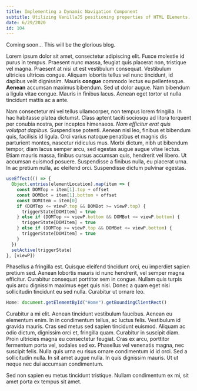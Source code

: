 ```yaml
---
title: Implementing a Dynamic Navigation Component
subtitle: Utilizing VanillaJS positioning properties of HTML ELements.
date: 6/29/2020
id: 104
---
```


Coming soon... This will be the glorious blog.

Lorem ipsum dolor sit amet, consectetur adipiscing elit. Fusce molestie id purus in tempus. Praesent nunc massa, feugiat quis placerat non, tristique vel magna. Praesent at nisi ut est vestibulum consequat. Vestibulum ultricies ultrices congue. Aliquam lobortis tellus vel nunc tincidunt, id dapibus velit dignissim. Mauris **congue** commodo lectus eu pellentesque. **Aenean** accumsan maximus bibendum. Sed ut dolor augue. Nam bibendum a ligula vitae congue. Mauris in finibus lacus. Aenean eget tortor ut nulla tincidunt mattis ac a ante.

Nam consectetur mi vel tellus ullamcorper, non tempus lorem fringilla. In hac habitasse platea dictumst. Class aptent taciti sociosqu ad litora torquent per conubia nostra, per inceptos himenaeos. _Nam efficitur erat quis volutpat dapibus._ Suspendisse potenti. Aenean nisl leo, finibus et bibendum quis, facilisis id ligula. Orci varius natoque penatibus et magnis dis parturient montes, nascetur ridiculus mus. Morbi dictum, nibh ut bibendum tempor, diam lacus semper arcu, sed egestas augue augue vitae lectus. Etiam mauris massa, finibus cursus accumsan quis, hendrerit vel libero. Ut accumsan euismod posuere. Suspendisse a finibus nulla, eu placerat urna. In ac pretium nulla, ac eleifend orci. Suspendisse dictum pulvinar egestas.

```javascript
useEffect(() => {
  Object.entries(elementLocation).map(item => {
    const DOMTop = item[1].top + offset
    const DOMBot = item[1].bottom + offset
    const DOMItem = item[0]
    if (DOMTop <= viewP.top && DOMBot >= viewP.top) {
      triggerState[DOMItem] = true
    } else if (DOMTop <= viewP.bottom && DOMBot >= viewP.bottom) {
      triggerState[DOMItem] = true
    } else if (DOMTop >= viewP.top && DOMBot <= viewP.bottom) {
      triggerState[DOMItem] = true
    }
  })
  setActive(triggerState)
}, [viewP])
```

Phasellus a fringilla est. Quisque eleifend tincidunt orci, eu imperdiet sapien pretium sed. Aenean lobortis mauris id nunc hendrerit, vel semper magna efficitur. Curabitur consequat porttitor sem in congue. Nullam quis turpis quis arcu dignissim maximus eget quis nisi. Donec a quam eget nisi sollicitudin tincidunt eu sed nulla. Curabitur ut ornare leo.

```javascript
Home: document.getElementById("Home").getBoundingClientRect()
```

Curabitur a mi elit. Aenean tincidunt vestibulum faucibus. Aenean eu elementum enim. In in condimentum tellus, ac luctus felis. Vestibulum id gravida mauris. Cras sed metus sed sapien tincidunt euismod. Aliquam ac odio dictum, dignissim orci et, fringilla quam. Curabitur in suscipit diam. Proin ultricies magna eu consectetur feugiat. Cras ex arcu, porttitor fermentum porta vel, sodales sed ex. Phasellus vel venenatis magna, nec suscipit felis. Nulla quis urna eu risus ornare condimentum id id orci. Sed a sollicitudin nulla. In sit amet augue nulla. In quis dignissim mauris. Ut ut neque nec dui accumsan condimentum.

Sed non sapien eu metus tincidunt tristique. Nullam condimentum ex mi, sit amet porta ex tempus sit amet.
